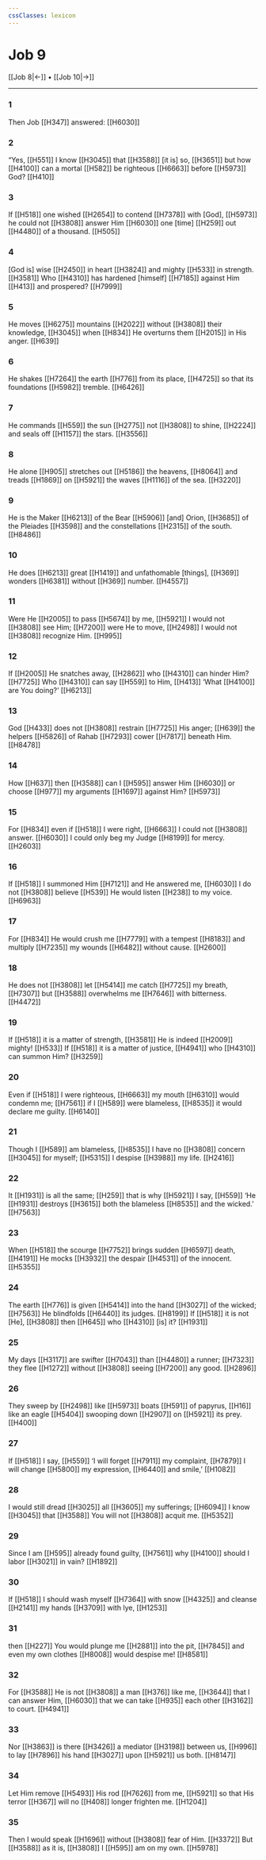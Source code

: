 ```yaml
---
cssClasses: lexicon
---
```


# Job 9

[[Job 8|←]] • [[Job 10|→]]

---

### 1
Then Job [[H347]] answered: [[H6030]]

### 2
“Yes, [[H551]] I know [[H3045]] that [[H3588]] [it is] so, [[H3651]] but how [[H4100]] can a mortal [[H582]] be righteous [[H6663]] before [[H5973]] God? [[H410]]

### 3
If [[H518]] one wished [[H2654]] to contend [[H7378]] with [God], [[H5973]] he could not [[H3808]] answer Him [[H6030]] one [time] [[H259]] out [[H4480]] of a thousand. [[H505]]

### 4
[God is] wise [[H2450]] in heart [[H3824]] and mighty [[H533]] in strength. [[H3581]] Who [[H4310]] has hardened [himself] [[H7185]] against Him [[H413]] and prospered? [[H7999]]

### 5
He moves [[H6275]] mountains [[H2022]] without [[H3808]] their knowledge, [[H3045]] when [[H834]] He overturns them [[H2015]] in His anger. [[H639]]

### 6
He shakes [[H7264]] the earth [[H776]] from its place, [[H4725]] so that its foundations [[H5982]] tremble. [[H6426]]

### 7
He commands [[H559]] the sun [[H2775]] not [[H3808]] to shine, [[H2224]] and seals off [[H1157]] the stars. [[H3556]]

### 8
He alone [[H905]] stretches out [[H5186]] the heavens, [[H8064]] and treads [[H1869]] on [[H5921]] the waves [[H1116]] of the sea. [[H3220]]

### 9
He is the Maker [[H6213]] of the Bear [[H5906]] [and] Orion, [[H3685]] of the Pleiades [[H3598]] and the constellations [[H2315]] of the south. [[H8486]]

### 10
He does [[H6213]] great [[H1419]] and unfathomable [things], [[H369]] wonders [[H6381]] without [[H369]] number. [[H4557]]

### 11
Were He [[H2005]] to pass [[H5674]] by me, [[H5921]] I would not [[H3808]] see Him; [[H7200]] were He to move, [[H2498]] I would not [[H3808]] recognize Him. [[H995]]

### 12
If [[H2005]] He snatches away, [[H2862]] who [[H4310]] can hinder Him? [[H7725]] Who [[H4310]] can say [[H559]] to Him, [[H413]] ‘What [[H4100]] are You doing?’ [[H6213]]

### 13
God [[H433]] does not [[H3808]] restrain [[H7725]] His anger; [[H639]] the helpers [[H5826]] of Rahab [[H7293]] cower [[H7817]] beneath Him. [[H8478]]

### 14
How [[H637]] then [[H3588]] can I [[H595]] answer Him [[H6030]] or choose [[H977]] my arguments [[H1697]] against Him? [[H5973]]

### 15
For [[H834]] even if [[H518]] I were right, [[H6663]] I could not [[H3808]] answer. [[H6030]] I could only beg my Judge [[H8199]] for mercy. [[H2603]]

### 16
If [[H518]] I summoned Him [[H7121]] and He answered me, [[H6030]] I do not [[H3808]] believe [[H539]] He would listen [[H238]] to my voice. [[H6963]]

### 17
For [[H834]] He would crush me [[H7779]] with a tempest [[H8183]] and multiply [[H7235]] my wounds [[H6482]] without cause. [[H2600]]

### 18
He does not [[H3808]] let [[H5414]] me catch [[H7725]] my breath, [[H7307]] but [[H3588]] overwhelms me [[H7646]] with bitterness. [[H4472]]

### 19
If [[H518]] it is a matter of strength, [[H3581]] He is indeed [[H2009]] mighty! [[H533]] If [[H518]] it is a matter of justice, [[H4941]] who [[H4310]] can summon Him? [[H3259]]

### 20
Even if [[H518]] I were righteous, [[H6663]] my mouth [[H6310]] would condemn me; [[H7561]] if I [[H589]] were blameless, [[H8535]] it would declare me guilty. [[H6140]]

### 21
Though I [[H589]] am blameless, [[H8535]] I have no [[H3808]] concern [[H3045]] for myself; [[H5315]] I despise [[H3988]] my life. [[H2416]]

### 22
It [[H1931]] is all the same; [[H259]] that is why [[H5921]] I say, [[H559]] ‘He [[H1931]] destroys [[H3615]] both the blameless [[H8535]] and the wicked.’ [[H7563]]

### 23
When [[H518]] the scourge [[H7752]] brings sudden [[H6597]] death, [[H4191]] He mocks [[H3932]] the despair [[H4531]] of the innocent. [[H5355]]

### 24
The earth [[H776]] is given [[H5414]] into the hand [[H3027]] of the wicked; [[H7563]] He blindfolds [[H6440]] its judges. [[H8199]] If [[H518]] it is not [He], [[H3808]] then [[H645]] who [[H4310]] [is] it? [[H1931]]

### 25
My days [[H3117]] are swifter [[H7043]] than [[H4480]] a runner; [[H7323]] they flee [[H1272]] without [[H3808]] seeing [[H7200]] any good. [[H2896]]

### 26
They sweep by [[H2498]] like [[H5973]] boats [[H591]] of papyrus, [[H16]] like an eagle [[H5404]] swooping down [[H2907]] on [[H5921]] its prey. [[H400]]

### 27
If [[H518]] I say, [[H559]] ‘I will forget [[H7911]] my complaint, [[H7879]] I will change [[H5800]] my expression, [[H6440]] and smile,’ [[H1082]]

### 28
I would still dread [[H3025]] all [[H3605]] my sufferings; [[H6094]] I know [[H3045]] that [[H3588]] You will not [[H3808]] acquit me. [[H5352]]

### 29
Since I am [[H595]] already found guilty, [[H7561]] why [[H4100]] should I labor [[H3021]] in vain? [[H1892]]

### 30
If [[H518]] I should wash myself [[H7364]] with snow [[H4325]] and cleanse [[H2141]] my hands [[H3709]] with lye, [[H1253]]

### 31
then [[H227]] You would plunge me [[H2881]] into the pit, [[H7845]] and even my own clothes [[H8008]] would despise me! [[H8581]]

### 32
For [[H3588]] He is not [[H3808]] a man [[H376]] like me, [[H3644]] that I can answer Him, [[H6030]] that we can take [[H935]] each other [[H3162]] to court. [[H4941]]

### 33
Nor [[H3863]] is there [[H3426]] a mediator [[H3198]] between us, [[H996]] to lay [[H7896]] his hand [[H3027]] upon [[H5921]] us both. [[H8147]]

### 34
Let Him remove [[H5493]] His rod [[H7626]] from me, [[H5921]] so that His terror [[H367]] will no [[H408]] longer frighten me. [[H1204]]

### 35
Then I would speak [[H1696]] without [[H3808]] fear of Him. [[H3372]] But [[H3588]] as it is, [[H3808]] I [[H595]] am on my own. [[H5978]]

